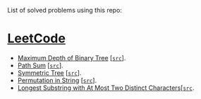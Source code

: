 List of solved problems using this repo:
# [LeetCode](https://leetcode.com/saulmtzv)
- [Maximum Depth of Binary Tree](https://leetcode.com/problems/maximum-depth-of-binary-tree) [[`src`](LeetCode/Maximum%20Depth%20of%20Binary%20Tree)].
- [Path Sum](https://leetcode.com/problems/path-sum) [[`src`](LeetCode/Path%20Sum)].
- [Symmetric Tree](https://leetcode.com/problems/symmetric-tree) [[`src`](LeetCode/Symmetric%20Tree)].
- [Permutation in String](https://leetcode.com/problems/permutation-in-string/) [[`src`](LeetCode/Permutation%20in%20String/index.js)].
- [Longest Substring with At Most Two Distinct Characters](https://leetcode.com/problems/longest-substring-with-at-most-two-distinct-characters)[[`src`](LeetCode/Longest%20Substring%20with%20At%20Most%20Two%20Distinct%20Characters/index.js).
